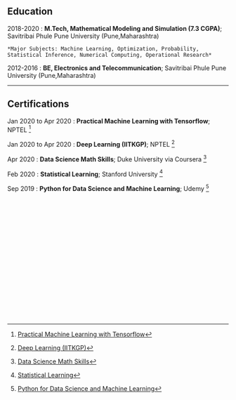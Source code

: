 ## Education


2018-2020
:  **M.Tech, Mathematical Modeling and Simulation (7.3 CGPA)**; Savitribai Phule Pune University (Pune,Maharashtra)
	
	*Major Subjects: Machine Learning, Optimization, Probability, Statistical Inference, Numerical Computing, Operational Research*

2012-2016
:  **BE, Electronics and Telecommunication**; Savitribai Phule Pune University (Pune,Maharashtra)

---

## Certifications 

Jan 2020 to Apr 2020
:  **Practical Machine Learning with Tensorflow**; NPTEL [^4]

Jan 2020 to Apr 2020
:   **Deep Learning (IITKGP)**; NPTEL [^5]

Apr 2020
:   **Data Science Math Skills**; Duke University via Coursera [^1]

Feb 2020
:   **Statistical Learning**; Stanford University [^2]

Sep 2019
:   **Python for Data Science and Machine Learning**; Udemy [^3]




<br/>
<br/>
<br/>
<br/>
<br/>
<br/>
<br/>
<br/>

<br/>
<br/>
<br/>
<br/>
<br/>
<br/>
<br/>
<br/>








[^1]: [Data Science Math Skills](https://www.coursera.org/account/accomplishments/verify/X4YHP3HSRWWP?utm_source=link&utm_campaign=copybutton_certificate&utm_product=course)
[^2]: [Statistical Learning](https://prod-cert-bucket.s3.amazonaws.com/downloads/d3c34366d3454bc2b2455d983878704b/Statement.pdf)
[^3]: [Python for Data Science and Machine Learning](https://www.udemy.com/certificate/UC-SQWOEKON/)
[^4]: [Practical Machine Learning with Tensorflow](https://nptel.ac.in/content/noc/NOC20/SEM2/Ecertificates/106/noc20-cs95/Course/NPTEL20CS95S71870036101277.jpg)
[^5]: [Deep Learning (IITKGP)](https://nptel.ac.in/content/noc/NOC20/SEM1/Ecertificates/106/noc20-cs11/Course/NPTEL20CS11S21870009101277.jpg)



